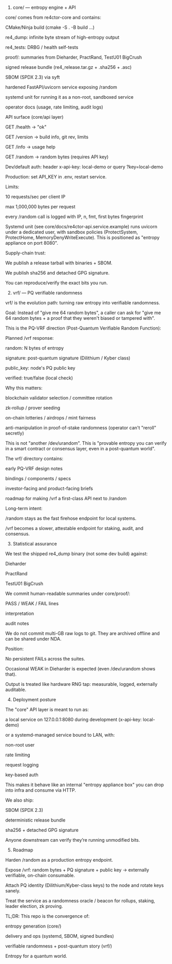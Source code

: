 1. core/ — entropy engine + API

core/ comes from re4ctor-core and contains:

CMake/Ninja build (cmake -S . -B build ...)

re4_dump: infinite byte stream of high-entropy output

re4_tests: DRBG / health self-tests

proof/: summaries from Dieharder, PractRand, TestU01 BigCrush

signed release bundle (re4_release.tar.gz + .sha256 + .asc)

SBOM (SPDX 2.3) via syft

hardened FastAPI/uvicorn service exposing /random

systemd unit for running it as a non-root, sandboxed service

operator docs (usage, rate limiting, audit logs)

API surface (core/api layer)

GET /health → "ok"

GET /version → build info, git rev, limits

GET /info → usage help

GET /random → random bytes (requires API key)

Dev/default auth:
header x-api-key: local-demo
or query ?key=local-demo

Production: set API_KEY in .env, restart service.

Limits:

10 requests/sec per client IP

max 1,000,000 bytes per request

every /random call is logged with IP, n, fmt, first bytes fingerprint

Systemd unit (see core/docs/re4ctor-api.service.example) runs uvicorn under a dedicated user, with sandbox policies (ProtectSystem, ProtectHome, MemoryDenyWriteExecute).
This is positioned as "entropy appliance on port 8080".

Supply-chain trust:

We publish a release tarball with binaries + SBOM.

We publish sha256 and detached GPG signature.

You can reproduce/verify the exact bits you run.

2. vrf/ — PQ verifiable randomness

vrf/ is the evolution path: turning raw entropy into verifiable randomness.

Goal:
Instead of "give me 64 random bytes", a caller can ask for "give me 64 random bytes + a proof that they weren't biased or tampered with".

This is the PQ-VRF direction (Post-Quantum Verifiable Random Function):

Planned /vrf response:

random: N bytes of entropy

signature: post-quantum signature (Dilithium / Kyber class)

public_key: node's PQ public key

verified: true/false (local check)

Why this matters:

blockchain validator selection / committee rotation

zk-rollup / prover seeding

on-chain lotteries / airdrops / mint fairness

anti-manipulation in proof-of-stake randomness (operator can't "reroll" secretly)

This is not "another /dev/urandom".
This is "provable entropy you can verify in a smart contract or consensus layer, even in a post-quantum world".

The vrf/ directory contains:

early PQ-VRF design notes

bindings / components / specs

investor-facing and product-facing briefs

roadmap for making /vrf a first-class API next to /random

Long-term intent:

/random stays as the fast firehose endpoint for local systems.

/vrf becomes a slower, attestable endpoint for staking, audit, and consensus.

3. Statistical assurance

We test the shipped re4_dump binary (not some dev build) against:

Dieharder

PractRand

TestU01 BigCrush

We commit human-readable summaries under core/proof/:

PASS / WEAK / FAIL lines

interpretation

audit notes

We do not commit multi-GB raw logs to git.
They are archived offline and can be shared under NDA.

Position:

No persistent FAILs across the suites.

Occasional WEAK in Dieharder is expected (even /dev/urandom shows that).

Output is treated like hardware RNG tap: measurable, logged, externally auditable.

4. Deployment posture

The "core" API layer is meant to run as:

a local service on 127.0.0.1:8080 during development (x-api-key: local-demo)

or a systemd-managed service bound to LAN, with:

non-root user

rate limiting

request logging

key-based auth

This makes it behave like an internal "entropy appliance box" you can drop into infra and consume via HTTP.

We also ship:

SBOM (SPDX 2.3)

deterministic release bundle

sha256 + detached GPG signature

Anyone downstream can verify they’re running unmodified bits.

5. Roadmap

Harden /random as a production entropy endpoint.

Expose /vrf: random bytes + PQ signature + public key → externally verifiable, on-chain consumable.

Attach PQ identity (Dilithium/Kyber-class keys) to the node and rotate keys sanely.

Treat the service as a randomness oracle / beacon for rollups, staking, leader election, zk proving.

TL;DR:
This repo is the convergence of:

entropy generation (core/)

delivery and ops (systemd, SBOM, signed bundles)

verifiable randomness + post-quantum story (vrf/)

Entropy for a quantum world.
